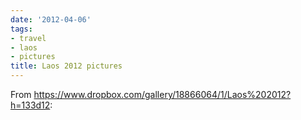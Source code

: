 ```yaml
---
date: '2012-04-06'
tags:
- travel
- laos
- pictures
title: Laos 2012 pictures
---
```


From https://www.dropbox.com/gallery/18866064/1/Laos%202012?h=133d12:
